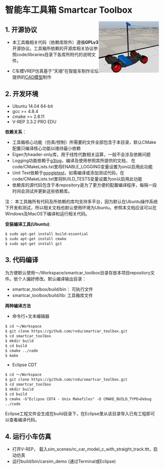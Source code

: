 # 智能车工具箱 Smartcar Toolbox

<img src="/docs/img/car_model_c.png" align="right" height="168" >


## 1. 开源协议

* 本工具箱相关代码（依赖库除外）遵循**GPLv3**开源协议。工具箱所依赖的开源库相关协议参照code/libraries目录下各库所附代的说明文件。

* C车模VREP仿真基于“天翊”在智能车制作论坛提供的[CAD模型](http://www.znczz.com/forum.php?mod=viewthread&tid=237102)制作


## 2. 开发环境

* Ubuntu 14.04 64-bit
* gcc >= 4.8.4
* cmake >= 2.8.11
* V-REP 3.3.2 PRO EDU

**依赖关系**：

* 工具箱核心功能（仿真/控制）所需要的文件全部包含于本目录，默认CMake配置只编译核心功能以维持最小依赖
* Eigen为header-only库，用于线性代数相关运算，一般不会涉及依赖问题
* Logging功能依赖于[g3log](https://github.com/KjellKod/g3log)，编译及使用参照其所提供的文档， 在code/CMakeLists.txt里将ENABLE_LOGGING变量设置为on以启用此功能
* Unit Test依赖于[googletest](https://github.com/google/googletest)，如需编译或添加测试代码，在code/CMakeLists.txt里将BUILD_TESTS变量设置为on以启用此功能
* 依赖库的源代码包含于本repository是为了更方便的配置编译程序，每隔一段时间会测试并更新这些依赖库。

注： 本工具箱所有代码及所依赖的库均支持多平台，因为默认在Ubuntu操作系统下开发和测试，所以相关文档也默认使用环境为Ubuntu。参照本文档应该可以在Windows及MacOS下编译和运行相关代码。

**安装编译工具(Ubuntu)**:
```
$ sudo apt-get install build-essential
$ sudo apt-get install cmake
$ sudo apt-get install git
```

## 3. 代码编译

为方便默认使用～/Workspace/smartcar_toolbox目录存放本项目repository文件。依个人偏好修改。默认编译输出目录：

* smartcar_toolbox/build/bin： 可执行文件
* smartcar_toolbox/build/lib: 工具箱库文件

**两种编译方法**

* 命令行+文本编辑器
```
$ cd ～/Workspace
$ git clone https://github.com/rxdu/smartcar_toolbox.git
$ cd smartcar_toolbox
$ mkdir build
$ cd build
$ cmake ../code
$ make
```

* Eclipse CDT
```
$ cd ～/Workspace
$ git clone https://github.com/rxdu/smartcar_toolbox.git
$ cd smartcar_toolbox
$ mkdir build
$ cd build
$ cmake -G"Eclipse CDT4 - Unix Makefiles" -D CMAKE_BUILD_TYPE=Debug ../code
```
Eclipse工程文件会生成在build目录下，在Eclipse里从该目录导入已有工程即可以查看编译代码。

## 4. 运行小车仿真

* 打开V-REP， 载入sim_scenes/rc_car_model_c_with_straight_track.ttt，启动仿真
* 运行build/bin/carsim_demo (通过Terminal或Eclipse)
